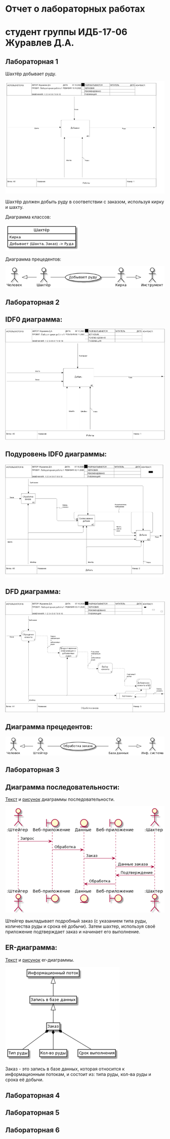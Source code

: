# Отчет о лабораторных работах
# студент группы ИДБ-17-06 Журавлев Д.А.

## Лабораторная 1

Шахтёр добывает руду.

![Image alt](https://github.com/ZhuravlevD/projectIS/blob/main/lb1/IDF0.PNG)

Шахтёр должен добыть руду в соответствии с заказом, используя кирку и шахту.

Диаграмма классов:

![Image alt](https://github.com/ZhuravlevD/projectIS/blob/main/lb1/uml.png)

Диаграмма прецедентов:

![Image alt](https://github.com/ZhuravlevD/projectIS/blob/main/lb1/usecase.png)

## Лабораторная 2

## IDF0 диаграмма:

![Image alt](https://github.com/ZhuravlevD/projectIS/blob/main/lb2/1mod.PNG)

## Подуровень IDF0 диаграммы:

![Image alt](https://github.com/ZhuravlevD/projectIS/blob/main/lb2/2mod.PNG)

## DFD диаграмма:

![Image alt](https://github.com/ZhuravlevD/projectIS/blob/main/lb2/3mod.PNG)

## Диаграмма прецедентов:

![Image alt](https://github.com/ZhuravlevD/projectIS/blob/main/lb2/uml1.png)
## Лабораторная 3

## Диаграмма последовательности:
[Текст](https://github.com/ZhuravlevD/projectIS/blob/main/lb3/text1.txt) и [рисунок](https://github.com/ZhuravlevD/projectIS/blob/main/lb3/uml2.png) диаграммы последовательности.

![Image alt](https://github.com/ZhuravlevD/projectIS/blob/main/lb3/uml2.png)

Штейгер выкладывает подробный заказ (с указанием типа руды, количества руды и срока её добычи). Затем шахтер, используя своё приложение подтверждает заказ и начинает его выполнение.

## ER-диаграмма:
[Текст](https://github.com/ZhuravlevD/projectIS/blob/main/lb3/text2.txt) и [рисунок](https://github.com/ZhuravlevD/projectIS/blob/main/lb3/er.png) er-диаграммы.

![Image alt](https://github.com/ZhuravlevD/projectIS/blob/main/lb3/er.png)

Заказ - это запись в базе данных, которая относится к информационным потокам, и состоит из: типа руды, кол-ва руды и срока её добычи.
## Лабораторная 4

## Лабораторная 5

## Лабораторная 6
